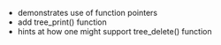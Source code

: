 * demonstrates use of function pointers
* add tree_print() function
* hints at how one might support tree_delete() function
